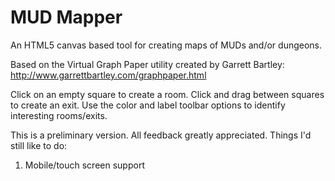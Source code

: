 MUD Mapper
==========

An HTML5 canvas based tool for creating maps of MUDs and/or dungeons.

Based on the Virtual Graph Paper utility created by Garrett Bartley:
http://www.garrettbartley.com/graphpaper.html

Click on an empty square to create a room.  Click and drag between squares
to create an exit.  Use the color and label toolbar options to identify
interesting rooms/exits.

This is a preliminary version.  All feedback greatly appreciated.  Things I'd
still like to do:  
1. Mobile/touch screen support  
